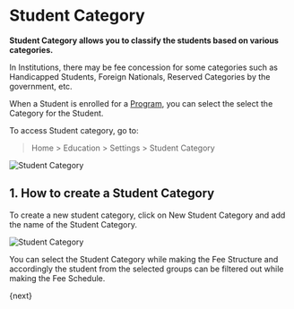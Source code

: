 <!-- add-breadcrumbs -->
# Student Category

**Student Category allows you to classify the students based on various categories.**

In Institutions, there may be fee concession for some categories such as Handicapped Students, Foreign Nationals, Reserved Categories by the government, etc.

When a Student is enrolled for a [Program](/docs/user/manual/en/education/program), you can select the select the Category for the Student.

To access Student category, go to:

> Home > Education > Settings > Student Category

![Student Category](/docs/v12/assets/img/education/education-student-category-1.png)

## 1. How to create a Student Category

To create a new student category, click on New Student Category and add the name of the Student Category.

![Student Category](/docs/v12/assets/img/education/education-student-category-2.gif)

You can select the Student Category while making the Fee Structure and accordingly the student from the selected groups can be filtered out while making the Fee Schedule.

{next}